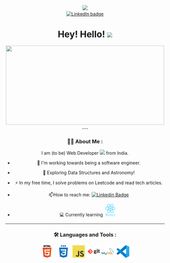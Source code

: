 
<div align="center">
<div id = "header">
<img src = "https://media.giphy.com/media/1sgetPM00wWqJpVUTl/giphy.gif" width="100"/>
</div>
<div id = "badges">
<a href = "LinkedIn-url">
<img src = "https://img.shields.io/badge/LinkedIn-blue?style=for-the-badge&logo=LinkedIn&logoColor=white" alt="LinkedIn badge"/>
</a>
</div>

<h1>
  Hey! Hello!
  <img src="https://media.giphy.com/media/hvRJCLFzcasrR4ia7z/giphy.gif" width="30px"/>
</h1>
<div align="center">
  <img src="https://media.giphy.com/media/dWesBcTLavkZuG35MI/giphy.gif" width="500" height="250"/>
</div>
---

### 👨‍💻 About Me :
I am (to be) Web Developer <img src="https://media.giphy.com/media/WUlplcMpOCEmTGBtBW/giphy.gif" width="30"> from India.
- :telescope: I'm working towards being a software engineer.

- :seedling: Exploring Data Structures and Astronomy!

- :zap: In my free time, I solve problems on Leetcode and read tech articles.

- :mailbox:How to reach me: [![Linkedin Badge](https://img.shields.io/badge/-Tanay-blue?style=flat&logo=Linkedin&logoColor=white)](www.google.com)
- 💻 Currently learning   <img src="https://github.com/devicons/devicon/blob/master/icons/react/react-original-wordmark.svg" title="React" alt="React" width="40" height="40"/>&nbsp;


---

### :hammer_and_wrench: Languages and Tools :
<div>
  <img src = "https://github.com/devicons/devicon/blob/master/icons/html5/html5-original-wordmark.svg" alt="Html" height="40" width="40"/> &nbsp;
  <img src="https://github.com/devicons/devicon/blob/master/icons/css3/css3-plain-wordmark.svg"  title="CSS3" alt="CSS" width="40" height="40"/>&nbsp;
  <img src="https://github.com/devicons/devicon/blob/master/icons/javascript/javascript-original.svg" title="JavaScript" alt="JavaScript" width="40" height="40"/>&nbsp;
  <img src="https://github.com/devicons/devicon/blob/master/icons/git/git-original-wordmark.svg" title="Git" **alt="Git" width="40" height="40"/>
    <img src="https://github.com/devicons/devicon/blob/master/icons/mysql/mysql-original-wordmark.svg" title="MySQL"  alt="MySQL" width="40" height="40"/>&nbsp;
  <img src="https://github.com/devicons/devicon/blob/master/icons/vscode/vscode-original.svg" title="VsCode" **alt="Git" width="40" height="40"/> 
</div>
</div>
